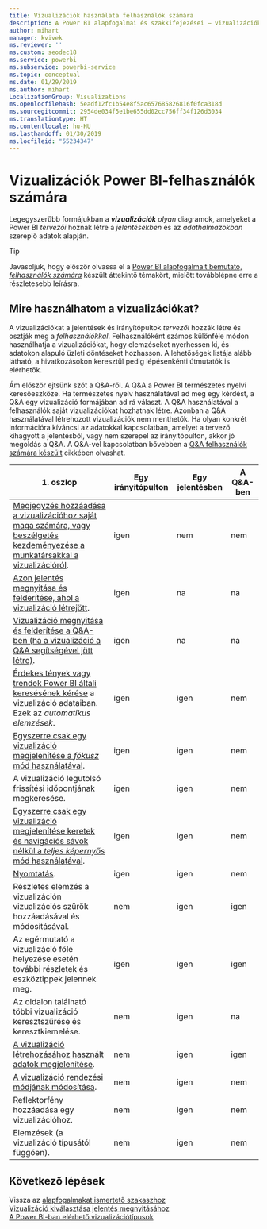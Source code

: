 ```yaml
---
title: Vizualizációk használata felhasználók számára
description: A Power BI alapfogalmai és szakkifejezései – vizualizációk. Mi az a Power BI-vizualizáció?
author: mihart
manager: kvivek
ms.reviewer: ''
ms.custom: seodec18
ms.service: powerbi
ms.subservice: powerbi-service
ms.topic: conceptual
ms.date: 01/29/2019
ms.author: mihart
LocalizationGroup: Visualizations
ms.openlocfilehash: 5eadf12fc1b54e8f5ac657685826816f0fca318d
ms.sourcegitcommit: 2954de034f5e1be655dd02cc756ff34f126d3034
ms.translationtype: HT
ms.contentlocale: hu-HU
ms.lasthandoff: 01/30/2019
ms.locfileid: "55234347"
---
```

# <a name="visualizations-for-power-bi-consumers"></a>Vizualizációk Power BI-**felhasználók** számára

Legegyszerűbb formájukban a ***vizualizációk*** *olyan* diagramok, amelyeket a Power BI *tervezői* hoznak létre a *jelentésekben* és az *adathalmazokban* szereplő adatok alapján. 

> [!TIP]
> Javasoljuk, hogy először olvassa el a [Power BI alapfogalmait bemutató, *felhasználók számára*](end-user-basic-concepts.md) készült áttekintő témakört, mielőtt továbblépne erre a részletesebb leírásra.

## <a name="what-can-i-do-with-visualizations"></a>Mire használhatom a vizualizációkat?

A vizualizációkat a jelentések és irányítópultok *tervezői* hozzák létre és osztják meg a *felhasználókkal*. Felhasználóként számos különféle módon használhatja a vizualizációkat, hogy elemzéseket nyerhessen ki, és adatokon alapuló üzleti döntéseket hozhasson. A lehetőségek listája alább látható, a hivatkozásokon keresztül pedig lépésenkénti útmutatók is elérhetők.

Ám először ejtsünk szót a Q&A-ről. A Q&A a Power BI természetes nyelvi keresőeszköze. Ha természetes nyelv használatával ad meg egy kérdést, a Q&A egy vizualizáció formájában ad rá választ. A Q&A használatával a felhasználók saját vizualizációkat hozhatnak létre. Azonban a Q&A használatával létrehozott vizualizációk nem menthetők. Ha olyan konkrét információra kíváncsi az adatokkal kapcsolatban, amelyet a tervező kihagyott a jelentésből, vagy nem szerepel az irányítópulton, akkor jó megoldás a Q&A. A Q&A-vel kapcsolatban bővebben a [Q&A felhasználók számára készült](end-user-q-and-a.md) cikkében olvashat.



|1. oszlop  |Egy irányítópulton  |Egy jelentésben  | A Q&A-ben
|---------|---------|---------|--------|
|[Megjegyzés hozzáadása a vizualizációhoz saját maga számára, vagy beszélgetés kezdeményezése a munkatársakkal a vizualizációról](end-user-comment.md).     |  igen       |   nem      |  nem  |
|[Azon jelentés megnyitása és felderítése, ahol a vizualizáció létrejött](end-user-tiles.md).     |    igen     |   na      |  na |
|[Vizualizáció megnyitása és felderítése a Q&A-ben (ha a vizualizáció a Q&A segítségével jött létre)](end-user-q-and-a.md).     |   igen      |   na      |  na  |
|[Érdekes tények vagy trendek Power BI általi keresésének kérése](end-user-insights.md) a vizualizáció adataiban.  Ezek az *automatikus elemzések*.     |    igen     |   igen      | nem   |
|[Egyszerre csak egy vizualizáció megjelenítése a *fókusz* mód használatával](end-user-focus.md).     | igen        |   igen      | nem  |
|A vizualizáció legutolsó frissítési időpontjának megkeresése.     |  igen       |    igen     | nem  |
|[Egyszerre csak egy vizualizáció megjelenítése keretek és navigációs sávok nélkül a *teljes képernyős* mód használatával](end-user-focus.md).     |   igen      |  igen       | nem  |
|[Nyomtatás](end-user-print.md).     |  igen       |   igen      | nem  |
|Részletes elemzés a vizualizáción vizualizációs szűrők hozzáadásával és módosításával.     |    nem     |   igen      | igen  |
|Az egérmutató a vizualizáció fölé helyezése esetén további részletek és eszköztippek jelennek meg.     |    igen     |   igen      | igen  |
|Az oldalon található többi vizualizáció keresztszűrése és keresztkiemelése.     |   nem      |   igen      | na  |
|[A vizualizáció létrehozásához használt adatok megjelenítése](end-user-show-data.md).     |  nem       |   igen      | igen  |
| [A vizualizáció rendezési módjának módosítása](end-user-search-sort.md). | nem  | igen  | nem  |
| Reflektorfény hozzáadása egy vizualizációhoz. | nem  | igen  |  nem |
| Elemzések (a vizualizáció típusától függően). | nem  | igen  | nem  |

## <a name="next-steps"></a>Következő lépések
Vissza az [alapfogalmakat ismertető szakaszhoz](end-user-basic-concepts.md)    
[Vizualizáció kiválasztása jelentés megnyitásához](end-user-report-open.md)    
[A Power BI-ban elérhető vizualizációtípusok](end-user-visual-type.md)